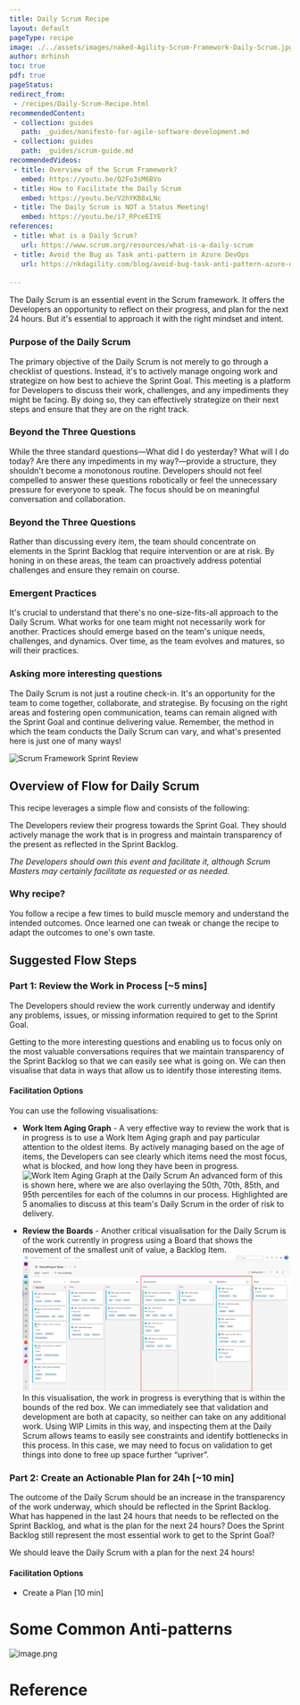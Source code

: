 ```yaml
---
title: Daily Scrum Recipe
layout: default
pageType: recipe
image: ./../assets/images/naked-Agility-Scrum-Framework-Daily-Scrum.jpg
author: mrhinsh
toc: true
pdf: true
pageStatus: 
redirect_from:
 - /recipes/Daily-Scrum-Recipe.html
recommendedContent:
 - collection: guides
   path: _guides/manifesto-for-agile-software-development.md
 - collection: guides
   path: _guides/scrum-guide.md
recommendedVideos:
 - title: Overview of the Scrum Framework?
   embed: https://youtu.be/Q2Fo3sM6BVo
 - title: How to Facilitate the Daily Scrum
   embed: https://youtu.be/V2hYKB8xLNc
 - title: The Daily Scrum is NOT a Status Meeting!
   embed: https://youtu.be/i7_RPceEIYE
references:
 - title: What is a Daily Scrum?
   url: https://www.scrum.org/resources/what-is-a-daily-scrum
 - title: Avoid the Bug as Task anti-pattern in Azure DevOps
   url: https://nkdagility.com/blog/avoid-bug-task-anti-pattern-azure-devops

---
```


The Daily Scrum is an essential event in the Scrum framework. It offers the
Developers an opportunity to reflect on their progress, and plan for the next 24
hours. But it's essential to approach it with the right mindset and intent.

### Purpose of the Daily Scrum

The primary objective of the Daily Scrum is not merely to go through a checklist
of questions. Instead, it's to actively manage ongoing work and strategize on
how best to achieve the Sprint Goal. This meeting is a platform for Developers
to discuss their work, challenges, and any impediments they might be facing. By
doing so, they can effectively strategize on their next steps and ensure that
they are on the right track.

### Beyond the Three Questions

While the three standard questions—What did I do yesterday? What will I do
today? Are there any impediments in my way?—provide a structure, they shouldn't
become a monotonous routine. Developers should not feel compelled to answer
these questions robotically or feel the unnecessary pressure for everyone to
speak. The focus should be on meaningful conversation and collaboration.

### Beyond the Three Questions

Rather than discussing every item, the team should concentrate on elements in
the Sprint Backlog that require intervention or are at risk. By honing in on
these areas, the team can proactively address potential challenges and ensure
they remain on course.

### Emergent Practices

It's crucial to understand that there's no one-size-fits-all approach to the
Daily Scrum. What works for one team might not necessarily work for another.
Practices should emerge based on the team's unique needs, challenges, and
dynamics. Over time, as the team evolves and matures, so will their practices.

### Asking more interesting questions

The Daily Scrum is not just a routine check-in. It's an opportunity for the team
to come together, collaborate, and strategise. By focusing on the right areas
and fostering open communication, teams can remain aligned with the Sprint Goal
and continue delivering value. Remember, the method in which the team conducts
the Daily Scrum can vary, and what's presented here is just one of many ways!

![Scrum Framework Sprint
Review](../../assets/images/naked-agility-scrum-framework-daily-scrum.jpg)

## Overview of Flow for Daily Scrum

This recipe leverages a simple flow and consists of the following:

The Developers review their progress towards the Sprint Goal. They should
actively manage the work that is in progress and maintain transparency of the
present as reflected in the Sprint Backlog.

*The Developers should own this event and facilitate it, although Scrum Masters
may certainly facilitate as requested or as needed.*

### Why recipe?

You follow a recipe a few times to build muscle memory and understand the
intended outcomes. Once learned one can tweak or change the recipe to adapt the
outcomes to one's own taste.

## Suggested Flow Steps

### Part 1: Review the Work in Process [\~5 mins]

The Developers should review the work currently underway and identify any
problems, issues, or missing information required to get to the Sprint Goal.

Getting to the more interesting questions and enabling us to focus only on the
most valuable conversations requires that we maintain transparency of the Sprint
Backlog so that we can easily see what is going on. We can then visualise that
data in ways that allow us to identify those interesting items.

#### Facilitation Options

You can use the following visualisations:

-   **Work Item Aging Graph** - A very effective way to review the work that is
    in progress is to use a Work Item Aging graph and pay particular attention
    to the oldest items. By actively managing based on the age of items, the
    Developers can see clearly which items need the most focus, what is blocked,
    and how long they have been in progress.  
    ![Work Item Aging Graph at the Daily
    Scrum](../../assets/images/naked-agility-DailyScrum-WorkItemAging.jpg) An
    advanced form of this is shown here, where we are also overlaying the 50th,
    70th, 85th, and 95th percentiles for each of the columns in our process.
    Highlighted are 5 anomalies to discuss at this team's Daily Scrum in the
    order of risk to delivery.

-   **Review the Boards** - Another critical visualisation for the Daily Scrum
    is of the work currently in progress using a Board that shows the movement
    of the smallest unit of value, a Backlog Item.   
    ![image.png](../../assets/images/nkdAgility-ProductValueBoard.png)  
    In this visualisation, the work in progress is everything that is within the
    bounds of the red box. We can immediately see that validation and
    development are both at capacity, so neither can take on any additional
    work. Using WIP Limits in this way, and inspecting them at the Daily Scrum
    allows teams to easily see constraints and identify bottlenecks in this
    process. In this case, we may need to focus on validation to get things into
    done to free up space further “upriver”.

### Part 2: Create an Actionable Plan for 24h [\~10 min]

The outcome of the Daily Scrum should be an increase in the transparency of the
work underway, which should be reflected in the Sprint Backlog. What has
happened in the last 24 hours that needs to be reflected on the Sprint Backlog,
and what is the plan for the next 24 hours? Does the Sprint Backlog still
represent the most essential work to get to the Sprint Goal?

We should leave the Daily Scrum with a plan for the next 24 hours!

#### Facilitation Options

-   Create a Plan [10 min]

# Some Common Anti-patterns

![image.png](/.attachments/image-61d227be-fe84-4577-860b-179b95e3a3d3.png)

# Reference
